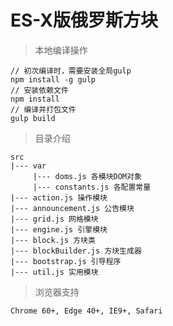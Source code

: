 # ES-X版俄罗斯方块

> 本地编译操作

    // 初次编译时，需要安装全局gulp
    npm install -g gulp
    // 安装依赖文件
    npm install
    // 编译并打包文件
    gulp build

> 目录介绍

    src
    |--- var
         |--- doms.js 各模块DOM对象
         |--- constants.js 各配置常量
    |--- action.js 操作模块
    |--- announcement.js 公告模块
    |--- grid.js 网格模块
    |--- engine.js 引擎模块
    |--- block.js 方块类
    |--- blockBuilder.js 方块生成器
    |--- bootstrap.js 引导程序
    |--- util.js 实用模块

> 浏览器支持

    Chrome 60+, Edge 40+, IE9+, Safari
